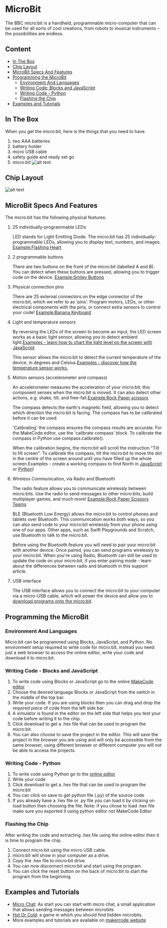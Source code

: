 # MicroBit

The BBC micro:bit is a handheld, programmable micro-computer that can be used for all sorts of cool creations, from robots to musical instruments – the possibilities are endless.

## Content

* [In The Box](#in-the-box)
* [Chip Layout](#chip-layout)
* [MicroBit Specs And Features](#device's-functionalities-and-features)
* [Programming the MicroBit](#programming-the-microbits)
  * [Environment And Languages](#environment-and-languages)
  * [Writing Code: Blocks and JavaScript](#writing-code-blocks-and-javaScript)
  * [Writing Code - Python](#writing-code-python)
  * [Flashing the Chip](#flashingthe-chip)
* [Examples and Tutorials](#examples-and-tutorials)


## In The Box
When you get the micro:bit, here is the things that you need to have.
1. two AAA batteries
2. battery holder
3. micro USB cable
4. safety guide and ready set go
5. micro:bit
![alt text](/images/content.jpg)

## Chip Layout
![alt text](/images/overview.png)

## MicroBit Specs And Features

The micro:bit has the following physical features:

1. 25 individually-programmable LEDs

   LED stands for Light Emitting Diode. The micro:bit has 25 individually-programmable LEDs, allowing you to display text, numbers, and images. [Example:Flashing Heart](https://makecode.microbit.org/projects/flashing-heart)

2. 2 programmable buttons

   There are two buttons on the front of the micro:bit (labelled A and B). You can detect when these buttons are pressed, allowing you to trigger code on the device. [Example:Smiley Buttons](https://makecode.microbit.org/projects/smiley-buttons)

3. Physical connection pins

   There are 25 external connectors on the edge connector of the micro:bit, which we refer to as 'pins'. Program motors, LEDs, or other electrical components with the pins, or connect extra sensors to control your code! [Example:Banana Keyboard](https://makecode.microbit.org/projects/banana-keyboard)

4. Light and temperature sensors

   By reversing the LEDs of the screen to become an input, the LED screen works as a basic light sensor, allowing you to detect ambient light.[Examples - learn how to chart the light level on the screen with JavaScript](https://makecode.microbit.org/examples/plot-light-level)

   This sensor allows the micro:bit to detect the current temperature of the device, in degrees and Celsius.[Examples - discover how the temperature sensor works.](https://microbit.org/guide/temperature/)

5. Motion sensors (accelerometer and compass)

   An accelerometer measures the acceleration of your micro:bit; this component senses when the micro:bit is moved. It can also detect other actions, e.g. shake, tilt, and free-fall.[Example:Rock Paper scissors](https://makecode.microbit.org/projects/rock-paper-scissors)

   The compass detects the earth's magnetic field, allowing you to detect which direction the micro:bit is facing. The compass has to be calibrated before it can be used.

   'Calibrating' the compass ensures the compass results are accurate. For the MakeCode editor, use the 'calibrate compass' block. To calibrate the compass in Python use compass.calibrate().

   When the calibration begins, the micro:bit will scroll the instruction "Tilt to fill screen". To calibrate the compass, tilt the micro:bit to move the dot in the centre of the screen around until you have filled up the whole screen.Examples - create a working compass to find North in [JavaScript](https://makecode.microbit.org/projects/compass) or [Python](https://microbit-micropython.readthedocs.io/en/latest/tutorials/direction.html)!

6. Wireless Communication, via Radio and Bluetooth

   The radio feature allows you to communicate wirelessly between micro:bits. Use the radio to send messages to other micro:bits, build multiplayer games, and much more! [Example:Rock Paper Scissors Teams](https://makecode.microbit.org/projects/rps-teams)

   BLE (Bluetooth Low Energy) allows the micro:bit to control phones and tablets over Bluetooth. This communication works both ways, so you can also send code to your micro:bit wirelessly from your phone using one of our apps. Other apps, such as Swift Playgrounds and Scratch, use Bluetooth to talk to the micro:bit.

   Before using the Bluetooth feature you will need to pair your micro:bit with another device. Once paired, you can send programs wirelessly to your micro:bit. When you're using Radio, Bluetooth can still be used to update the code on your micro:bit, if you enter pairing mode - learn about the differences between radio and bluetooth in this support article.

7. USB interface

   The USB interface allows you to connect the micro:bit to your computer via a micro-USB cable, which will power the device and allow you to [download programs onto the micro:bit](https://microbit.org/guide/hardware/usb/).

## Programming the MicroBit

### Environment And Languages

Micro:bit can be programmed using Blocks, JavaScript, and Python. No environment setup required to write code for micro:bit, instead you need just a web browser to access the online editor, write your code and download it to micro:bit.

### Writing Code - Blocks and JavaScript
1. To write code using Blocks or JavaScript go to the online [MakeCode editor](https://makecode.microbit.org/)
2. Choose the desired language Blocks or JavaScript from the switch in the middle of the top bar.
3. Write your code. If you are using blocks then you can drag and drop the required piece of code from the left side bar.
4. A simulator is found in the editor on the left side that helps you test your code before writing it to the chip.
4. Click download to get a .hex file that can be used to program the micro:bit.
5. You can also choose to save the project in the editor. This will save the project in the browser you are using and will only be accessible from the same browser, using different browser or different computer you will not be able to access the projects.

### Writing Code - Python
1. To write code using Python go to the [online editor](https://python.microbit.org/v/1.1)
2. Write your code
3. Click download to get a .hex file that can be used to program the micro:bit
4. You can click on save to get python file (.py) of the source code
5. If you already have a .hex file or .py file you can load it by clicking on load button then choosing the file. Note: if you chose to load .hex file make sure you exported it using python editor not MakeCode Editor

### Flashing the Chip
After writing the code and extracting .hex file using the online editor then it is time to program the chip.
1. Connect micro:bit using the micro USB cable.
2. micro:bit will show in your computer as a drive.
3. Copy the .hex file to micro:bit drive.
4. You can now disconnect micro:bit and start using the program.
5. You can click the reset button on the back of micro:bit to start the program from the beginning.

## Examples and Tutorials

* [Micro Chat](examples/microchat): As start you can start with micro chat, a small application that allows sending messages between microbits
* [Hot Or Cold](examples/hotorcold): a game in which you should find hidden microbits.
* More examples and tutorials are available on [makercode website](https://makecode.microbit.org/)
